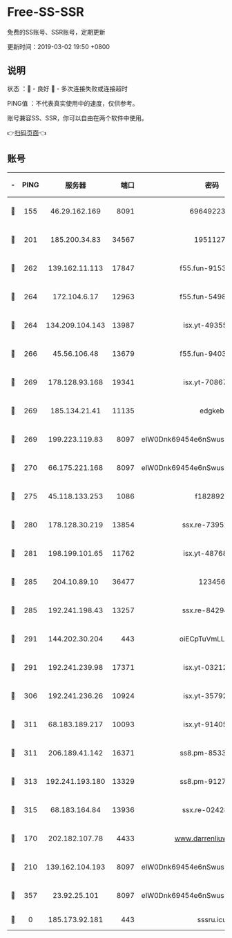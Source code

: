 # Free-SS-SSR

免费的SS账号、SSR账号，定期更新

更新时间：2019-03-02 19:50 +0800

## 说明

状态     ：🙂 - 良好 🙁 - 多次连接失败或连接超时

PING值   ：不代表真实使用中的速度，仅供参考。

账号兼容SS、SSR，你可以自由在两个软件中使用。

👉[扫码页面](https://liesauer.github.io/free-ss-ssr.github.io/)👈

## 账号

|-|PING|服务器|端口|密码|加密方式|区域|
|:----:|:----:|:-----:|-----:|:----:|:----:|:----:|
|🙂|155|46.29.162.169|8091|6964922356|aes-256-cfb|RU|
|🙂|201|185.200.34.83|34567|19511276|aes-256-cfb|US|
|🙂|262|139.162.11.113|17847|f55.fun-91530926|aes-256-cfb|SG|
|🙂|264|172.104.6.17|12963|f55.fun-54984893|aes-256-cfb|US|
|🙂|264|134.209.104.143|13987|isx.yt-49355412|aes-256-cfb|SG|
|🙂|266|45.56.106.48|13679|f55.fun-94035018|aes-256-cfb|US|
|🙂|269|178.128.93.168|19341|isx.yt-70867662|aes-256-cfb|SG|
|🙂|269|185.134.21.41|11135|edgkeb|aes-256-cfb|GB|
|🙂|269|199.223.119.83|8097|eIW0Dnk69454e6nSwuspv9DmS201tQ0D|aes-256-cfb|US|
|🙂|270|66.175.221.168|8097|eIW0Dnk69454e6nSwuspv9DmS201tQ0D|aes-256-cfb|US|
|🙂|275|45.118.133.253|1086|f1828920|aes-256-cfb|SG|
|🙂|280|178.128.30.219|13854|ssx.re-73952571|aes-256-cfb|SG|
|🙂|281|198.199.101.65|11762|isx.yt-48768869|aes-256-cfb|US|
|🙂|285|204.10.89.10|36477|123456|aes-256-cfb|US|
|🙂|285|192.241.198.43|13257|ssx.re-84294373|aes-256-cfb|US|
|🙂|291|144.202.30.204|443|oiECpTuVmLLxk4Ts|aes-256-cfb|US|
|🙂|291|192.241.239.98|17371|isx.yt-03212931|aes-256-cfb|US|
|🙂|306|192.241.236.26|10924|isx.yt-35792736|aes-256-cfb|US|
|🙂|311|68.183.189.217|10093|isx.yt-91405923|aes-256-cfb|SG|
|🙂|311|206.189.41.142|16371|ss8.pm-85330521|aes-256-cfb|SG|
|🙂|313|192.241.193.180|13329|ss8.pm-91273278|aes-256-cfb|US|
|🙂|315|68.183.164.84|13936|ssx.re-02428773|aes-256-cfb|US|
|🙂|170|202.182.107.78|4433|www.darrenliuwei.com|aes-256-cfb|JP|
|🙂|210|139.162.104.193|8097|eIW0Dnk69454e6nSwuspv9DmS201tQ0D|aes-256-cfb|JP|
|🙁|357|23.92.25.101|8097|eIW0Dnk69454e6nSwuspv9DmS201tQ0D|aes-256-cfb|US|
|🙁|0|185.173.92.181|443|sssru.icu|rc4-md5|RU|
